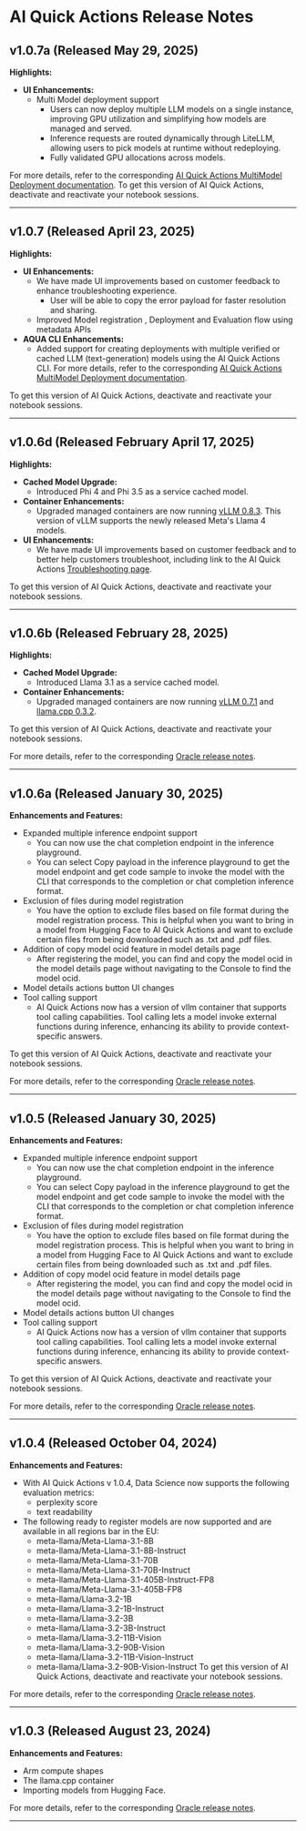 # AI Quick Actions Release Notes


## v1.0.7a (Released May 29, 2025)
**Highlights:**
- **UI Enhancements:**
  - Multi Model deployment support
    - Users can now deploy multiple LLM models on a single instance, improving GPU utilization and simplifying how models are managed and served. 
    - Inference requests are routed dynamically through LiteLLM, allowing users to pick models at runtime without redeploying.
    - Fully validated GPU allocations across models.

For more details, refer to the corresponding [AI Quick Actions MultiModel Deployment documentation](https://github.com/oracle-samples/oci-data-science-ai-samples/blob/main/ai-quick-actions/multimodel-deployment-tips.md).
To get this version of AI Quick Actions, deactivate and reactivate your notebook sessions.

---

## v1.0.7 (Released April 23, 2025)
**Highlights:**
- **UI Enhancements:**
  - We have made UI improvements based on customer feedback to enhance troubleshooting experience. 
    - User will be able to copy the error payload for faster resolution and sharing.
  - Improved Model registration , Deployment and Evaluation flow using metadata APIs
- **AQUA CLI Enhancements:**
  - Added support for creating deployments with multiple verified or cached LLM (text-generation) models using the AI Quick Actions CLI. For more details, refer to the corresponding [AI Quick Actions MultiModel Deployment documentation](https://github.com/oracle-samples/oci-data-science-ai-samples/blob/main/ai-quick-actions/multimodel-deployment-tips.md).

To get this version of AI Quick Actions, deactivate and reactivate your notebook sessions.

---

## v1.0.6d (Released February April 17, 2025)
**Highlights:**
- **Cached Model Upgrade:**
  - Introduced Phi 4 and Phi 3.5 as a service cached model.
- **Container Enhancements:**
  - Upgraded managed containers are now running [vLLM 0.8.3](https://github.com/vllm-project/vllm/releases/tag/v0.8.3). This version of vLLM supports the newly released Meta's Llama 4 models. 
- **UI Enhancements:**
  - We have made UI improvements based on customer feedback and to better help customers troubleshoot, including link to the AI Quick Actions [Troubleshooting page](https://github.com/oracle-samples/oci-data-science-ai-samples/blob/main/ai-quick-actions/troubleshooting-tips.md). 

To get this version of AI Quick Actions, deactivate and reactivate your notebook sessions.

---

## v1.0.6b (Released February 28, 2025)
**Highlights:**
- **Cached Model Upgrade:**
  - Introduced Llama 3.1 as a service cached model.
- **Container Enhancements:**
  - Upgraded managed containers are now running [vLLM 0.7.1](https://github.com/vllm-project/vllm/releases/tag/v0.7.1) and [llama.cpp 0.3.2](https://github.com/abetlen/llama-cpp-python/releases/tag/v0.3.2).

To get this version of AI Quick Actions, deactivate and reactivate your notebook sessions.

For more details, refer to the corresponding [Oracle release notes](https://docs.oracle.com/en-us/iaas/releasenotes/data-science/ai-quick-actions-106-b.htm).

---

## v1.0.6a (Released January 30, 2025)
**Enhancements and Features:**

- Expanded multiple inference endpoint support
  - You can now use the chat completion endpoint in the inference playground.
  - You can select Copy payload in the inference playground to get the model endpoint and get code sample to invoke the model with the CLI that corresponds to the completion or chat completion inference format.
- Exclusion of files during model registration
  - You have the option to exclude files based on file format during the model registration process. This is helpful when you want to bring in a model from Hugging Face to AI Quick Actions and want to exclude certain files from being downloaded such as .txt and .pdf files.
- Addition of copy model ocid feature in model details page
  - After registering the model, you can find and copy the model ocid in the model details page without navigating to the Console to find the model ocid.
- Model details actions button UI changes
- Tool calling support
  - AI Quick Actions now has a version of vllm container that supports tool calling capabilities. Tool calling lets a model invoke external functions during inference, enhancing its ability to provide context-specific answers.

To get this version of AI Quick Actions, deactivate and reactivate your notebook sessions.

For more details, refer to the corresponding [Oracle release notes](https://docs.oracle.com/en-us/iaas/releasenotes/data-science/aqua-106-a.htm).

---

## v1.0.5 (Released January 30, 2025)

**Enhancements and Features:**
- Expanded multiple inference endpoint support
  - You can now use the chat completion endpoint in the inference playground.
  - You can select Copy payload in the inference playground to get the model endpoint and get code sample to invoke the model with the CLI that corresponds to the completion or chat completion inference format.
- Exclusion of files during model registration
  - You have the option to exclude files based on file format during the model registration process. This is helpful when you want to bring in a model from Hugging Face to AI Quick Actions and want to exclude certain files from being downloaded such as .txt and .pdf files.
- Addition of copy model ocid feature in model details page
  - After registering the model, you can find and copy the model ocid in the model details page without navigating to the Console to find the model ocid.
- Model details actions button UI changes
- Tool calling support
  - AI Quick Actions now has a version of vllm container that supports tool calling capabilities. Tool calling lets a model invoke external functions during inference, enhancing its ability to provide context-specific answers.

To get this version of AI Quick Actions, deactivate and reactivate your notebook sessions.

For more details, refer to the corresponding [Oracle release notes](https://docs.oracle.com/iaas/releasenotes/data-science/aqua-105-fast-follow.htm).

---

## v1.0.4 (Released October 04, 2024)

**Enhancements and Features:**
- With AI Quick Actions v 1.0.4, Data Science now supports the following evaluation metrics:
  - perplexity score
  - text readability
- The following ready to register models are now supported and are available in all regions bar in the EU:
  - meta-llama/Meta-Llama-3.1-8B
  - meta-llama/Meta-Llama-3.1-8B-Instruct
  - meta-llama/Meta-Llama-3.1-70B
  - meta-llama/Meta-Llama-3.1-70B-Instruct
  - meta-llama/Meta-Llama-3.1-405B-Instruct-FP8
  - meta-llama/Meta-Llama-3.1-405B-FP8
  - meta-llama/Llama-3.2-1B
  - meta-llama/Llama-3.2-1B-Instruct
  - meta-llama/Llama-3.2-3B
  - meta-llama/Llama-3.2-3B-Instruct
  - meta-llama/Llama-3.2-11B-Vision
  - meta-llama/Llama-3.2-90B-Vision
  - meta-llama/Llama-3.2-11B-Vision-Instruct
  - meta-llama/Llama-3.2-90B-Vision-Instruct
To get this version of AI Quick Actions, deactivate and reactivate your notebook sessions.

For more details, refer to the corresponding [Oracle release notes](https://docs.oracle.com/iaas/releasenotes/data-science/aqua-104.htm).

---

## v1.0.3 (Released August 23, 2024)

**Enhancements and Features:**
- Arm compute shapes
- The llama.cpp container
- Importing models from Hugging Face.


For more details, refer to the corresponding [Oracle release notes](https://docs.oracle.com/iaas/releasenotes/data-science/aqua-103.htm).

---
